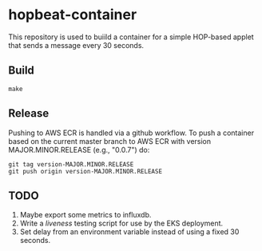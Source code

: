 # hopbeat-container

This repository is used to buiild a container for 
a simple HOP-based applet that sends a message every
30 seconds.

## Build

```
make 
```

## Release

Pushing to AWS ECR is handled via a github workflow. To push a container based on
the current master branch to AWS ECR with 
version MAJOR.MINOR.RELEASE (e.g., "0.0.7") do:

```
git tag version-MAJOR.MINOR.RELEASE
git push origin version-MAJOR.MINOR.RELEASE
```

## TODO

1. Maybe export some metrics to influxdb.
2. Write a *liveness* testing script for use by the EKS deployment.
3. Set delay from an environment variable instead of using a fixed 30 seconds.
